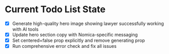 <!-- DO NOT EDIT - Managed by todo_list tool -->
<!-- Updated: 2025-10-07T13:09:06.319Z -->

# Current Todo List State

- [x] Generate high-quality hero image showing lawyer successfully working with AI tools
- [x] Update hero section copy with Nomica-specific messaging
- [x] Set centered=false prop explicitly and remove generating prop
- [x] Run comprehensive error check and fix all issues

